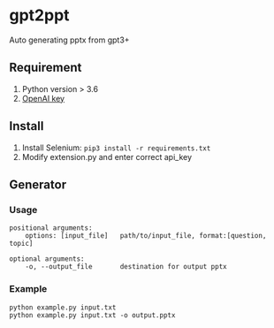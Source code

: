 # gpt2ppt
Auto generating pptx from gpt3+

## Requirement
1. Python version > 3.6
2. [OpenAI key](https://platform.openai.com/account/api-keys)

## Install
1. Install Selenium: `pip3 install -r requirements.txt`
2. Modify extension.py and enter correct api_key

## Generator
### Usage
```
positional arguments:
    options: [input_file]   path/to/input_file, format:[question, topic]
    
optional arguments:
    -o, --output_file       destination for output pptx

```


### Example
```
python example.py input.txt
python example.py input.txt -o output.pptx
```
